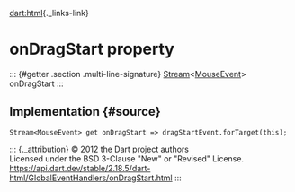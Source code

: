[dart:html](../../dart-html/dart-html-library){._links-link}

onDragStart property
====================

::: {#getter .section .multi-line-signature}
[Stream](../../dart-async/stream-class)\<[MouseEvent](../mouseevent-class)\>
onDragStart
:::

Implementation {#source}
--------------

``` {.language-dart data-language="dart"}
Stream<MouseEvent> get onDragStart => dragStartEvent.forTarget(this);
```

::: {._attribution}
© 2012 the Dart project authors\
Licensed under the BSD 3-Clause \"New\" or \"Revised\" License.\
<https://api.dart.dev/stable/2.18.5/dart-html/GlobalEventHandlers/onDragStart.html>
:::
